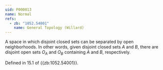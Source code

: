 ```yaml
---
uid: P000013
name: Normal
refs:
  - zb: "1052.54001"
    name: General Topology (Willard)
---
```


A space in which disjoint closed sets can be separated by open neighborhoods.
In other words, given disjoint closed sets $A$ and $B$, there are disjoint open sets $O_A$ and $O_B$ containing $A$ and $B$, respectively.

Defined in 15.1 of {{zb:1052.54001}}.
